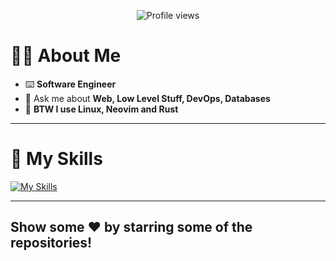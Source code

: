 <p align="center">
  <img src="https://komarev.com/ghpvc/?username=harshvsri&label=Profile%20views&color=0e75b6&style=flat" alt="Profile views">
</p>

# 🧑‍💻 About Me

- ⌨️ **Software Engineer**
- 💬 Ask me about **Web, Low Level Stuff, DevOps, Databases**
- 💪 **BTW I use Linux, Neovim and Rust**

---

# 🚀 My Skills
[![My Skills](https://skillicons.dev/icons?i=rust,go,ts,js,python,java,c,html,css,bootstrap,sass,tailwindcss,react,nodejs,express,docker,nginx,mongodb,postgres,redis,mysql,postman,vite,webpack,babel,materialui,neovim,git,github,linux)](https://skillicons.dev)

---

## Show some ❤️ by starring some of the repositories!
